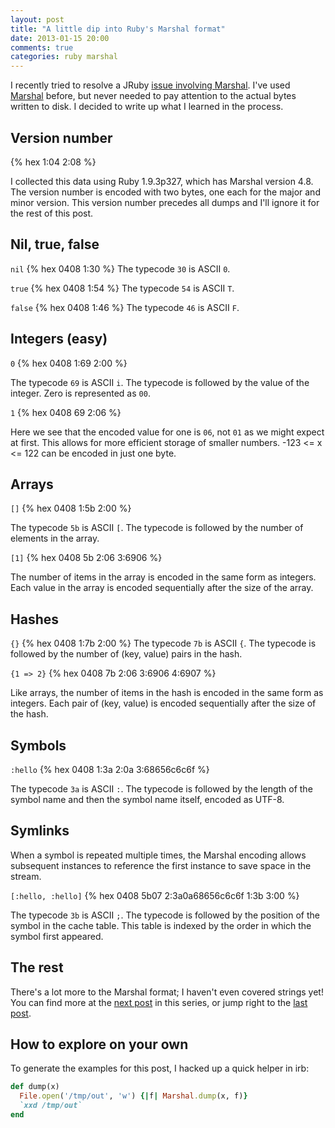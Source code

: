 ```yaml
---
layout: post
title: "A little dip into Ruby's Marshal format"
date: 2013-01-15 20:00
comments: true
categories: ruby marshal
---
```


I recently tried to resolve a JRuby [issue involving Marshal][issue].
I've used [Marshal][marshal] before, but never needed to pay attention
to the actual bytes written to disk. I decided to write up what I
learned in the process.

<!-- more -->

## Version number

{% hex 1:04 2:08 %}

I collected this data using Ruby 1.9.3p327, which has Marshal version
4.8. The version number is encoded with two bytes, one each for the
major and minor version. This version number precedes all dumps and
I'll ignore it for the rest of this post.

## Nil, true, false

`nil`
{% hex 0408 1:30 %}
The typecode `30` is ASCII `0`.

`true`
{% hex 0408 1:54 %}
The typecode `54` is ASCII `T`.

`false`
{% hex 0408 1:46 %}
The typecode `46` is ASCII `F`.

## Integers (easy)

`0`
{% hex 0408 1:69 2:00 %}

The typecode `69` is ASCII `i`. The typecode is followed by the value
of the integer. Zero is represented as `00`.

`1`
{% hex 0408 69 2:06 %}

Here we see that the encoded value for one is `06`, not `01` as we
might expect at first. This allows for more efficient storage of
smaller numbers. -123 <= x <= 122 can be encoded in just one byte.

## Arrays

`[]`
{% hex 0408 1:5b 2:00 %}

The typecode `5b` is ASCII `[`. The typecode is followed by the
number of elements in the array.

`[1]`
{% hex 0408 5b 2:06 3:6906 %}

The number of items in the array is encoded in the same form as
integers. Each value in the array is encoded sequentially after the
size of the array.

## Hashes

`{}`
{% hex 0408 1:7b 2:00 %}
The typecode `7b` is ASCII `{`. The typecode is followed by the number
of (key, value) pairs in the hash.

`{1 => 2}`
{% hex 0408 7b 2:06 3:6906 4:6907 %}

Like arrays, the number of items in the hash is encoded in the same
form as integers. Each pair of (key, value) is encoded sequentially
after the size of the hash.

## Symbols

`:hello`
{% hex 0408 1:3a 2:0a 3:68656c6c6f %}

The typecode `3a` is ASCII `:`. The typecode is followed by the length
of the symbol name and then the symbol name itself, encoded as UTF-8.

## Symlinks

When a symbol is repeated multiple times, the Marshal encoding allows
subsequent instances to reference the first instance to save space in
the stream.

`[:hello, :hello]`
{% hex 0408 5b07 2:3a0a68656c6c6f 1:3b 3:00 %}

The typecode `3b` is ASCII `;`.  The typecode is followed by the
position of the symbol in the cache table. This table is indexed by
the order in which the symbol first appeared.

## The rest

There's a lot more to the Marshal format; I haven't even covered
strings yet! You can find more at the [next post][part-2] in this
series, or jump right to the [last post][part-3].

## How to explore on your own

To generate the examples for this post, I hacked up a quick helper in
irb:

```ruby
def dump(x)
  File.open('/tmp/out', 'w') {|f| Marshal.dump(x, f)}
  `xxd /tmp/out`
end
```

[issue]: https://github.com/jruby/jruby/issues/456
[marshal]: http://www.ruby-doc.org/core-1.9.3/Marshal.html
[part-2]: http://jakegoulding.com/blog/2013/01/16/another-dip-into-rubys-marshal-format/
[part-3]: http://jakegoulding.com/blog/2013/01/20/a-final-dip-into-rubys-marshal-format/
